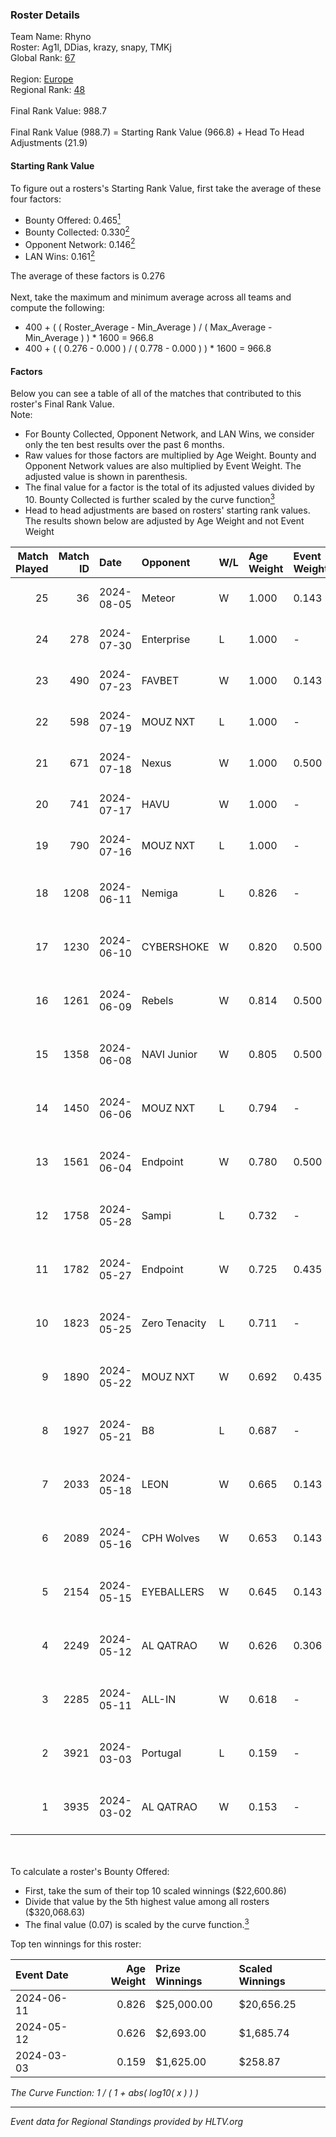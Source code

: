 ### Roster Details<br />
Team Name: Rhyno<br />
Roster: Ag1l, DDias, krazy, snapy, TMKj<br />
Global Rank: [67](../standings_global.md)<br />
<br />
Region: [Europe]( ../standings_europe.md)<br />
Regional Rank: [48]( ../standings_europe.md)<br />
<br />
Final Rank Value:  988.7<br />
<br />
Final Rank Value (988.7) = Starting Rank Value (966.8) + Head To Head Adjustments (21.9)<br />

#### Starting Rank Value<br />
To figure out a rosters's Starting Rank Value, first take the average of these four factors:<br />
- Bounty Offered: 0.465[<sup>1</sup>](#table2)
- Bounty Collected: 0.330[<sup>2</sup>](#table1)
- Opponent Network: 0.146[<sup>2</sup>](#table1)
- LAN Wins: 0.161[<sup>2</sup>](#table1)

The average of these factors is 0.276<br />
<br />
Next, take the maximum and minimum average across all teams and compute the following:<br />
- 400 + ( ( Roster_Average - Min_Average ) / ( Max_Average - Min_Average ) ) * 1600 = 966.8
- 400 + ( ( 0.276 - 0.000 ) / ( 0.778 - 0.000 ) ) * 1600 = 966.8


#### Factors<br />
Below you can see a table of all of the matches that contributed to this roster's Final Rank Value.<br />
Note:<br />

- For Bounty Collected, Opponent Network, and LAN Wins, we consider only the ten best results over the past 6 months.
- Raw values for those factors are multiplied by Age Weight. Bounty and Opponent Network values are also multiplied by Event Weight. The adjusted value is shown in parenthesis.
- The final value for a factor is the total of its adjusted values divided by 10. Bounty Collected is further scaled by the curve function[<sup>3</sup>](#curveFunction)
- Head to head adjustments are based on rosters' starting rank values. The results shown below are adjusted by Age Weight and not Event Weight
<span id="table1"></span><br />


| Match Played | Match ID | Date       | Opponent      | W/L | Age Weight | Event Weight | Bounty Collected | Opponent Network | LAN Wins  | H2H Adj. | Roster                                 |
| -: | -: | :- | :- | :- | :- | :- | :- | :- | :- | -: | :- |
|           25 |       36 | 2024-08-05 | Meteor        | W   | 1.000      | 0.143        | 0.014 (0.002)    | -                | 0 (0.000) |     7.41 | Ag1l, DDias, krazy, snapy, TMKj        |
|           24 |      278 | 2024-07-30 | Enterprise    | L   | 1.000      | -            | -                | -                | -         |   -18.01 | Ag1l, DDias, krazy, snapy, TMKj        |
|           23 |      490 | 2024-07-23 | FAVBET        | W   | 1.000      | 0.143        | -                | 0.363 (0.052)    | 0 (0.000) |    10.02 | Ag1l, DDias, krazy, snapy, TMKj        |
|           22 |      598 | 2024-07-19 | MOUZ NXT      | L   | 1.000      | -            | -                | -                | -         |   -11.71 | Ag1l, DDias, krazy, snapy, TMKj        |
|           21 |      671 | 2024-07-18 | Nexus         | W   | 1.000      | 0.500        | 0.014 (0.007)    | 0.447 (0.223)    | 0 (0.000) |     6.31 | Ag1l, DDias, krazy, snapy, TMKj        |
|           20 |      741 | 2024-07-17 | HAVU          | W   | 1.000      | -            | -                | -                | 0 (0.000) |     5.54 | Ag1l, DDias, krazy, snapy, TMKj        |
|           19 |      790 | 2024-07-16 | MOUZ NXT      | L   | 1.000      | -            | -                | -                | -         |   -12.14 | Ag1l, DDias, krazy, snapy, TMKj        |
|           18 |     1208 | 2024-06-11 | Nemiga        | L   | 0.826      | -            | -                | -                | -         |    -7.47 | DDias, krazy, renatoohaxx, snapy, TMKj |
|           17 |     1230 | 2024-06-10 | CYBERSHOKE    | W   | 0.820      | 0.500        | 0.039 (0.016)    | 0.378 (0.155)    | 0 (0.000) |     8.72 | DDias, krazy, renatoohaxx, snapy, TMKj |
|           16 |     1261 | 2024-06-09 | Rebels        | W   | 0.814      | 0.500        | 0.038 (0.015)    | 0.578 (0.235)    | 0 (0.000) |    14.07 | DDias, krazy, renatoohaxx, snapy, TMKj |
|           15 |     1358 | 2024-06-08 | NAVI Junior   | W   | 0.805      | 0.500        | 0.003 (0.001)    | 0.115 (0.046)    | 0 (0.000) |     5.14 | DDias, krazy, renatoohaxx, snapy, TMKj |
|           14 |     1450 | 2024-06-06 | MOUZ NXT      | L   | 0.794      | -            | -                | -                | -         |    -8.07 | DDias, krazy, renatoohaxx, snapy, TMKj |
|           13 |     1561 | 2024-06-04 | Endpoint      | W   | 0.780      | 0.500        | 0.012 (0.005)    | 0.540 (0.211)    | -         |     9.80 | DDias, krazy, renatoohaxx, snapy, TMKj |
|           12 |     1758 | 2024-05-28 | Sampi         | L   | 0.732      | -            | -                | -                | -         |   -13.96 | DDias, krazy, renatoohaxx, snapy, TMKj |
|           11 |     1782 | 2024-05-27 | Endpoint      | W   | 0.725      | 0.435        | 0.012 (0.004)    | 0.540 (0.170)    | -         |     9.28 | DDias, krazy, renatoohaxx, snapy, TMKj |
|           10 |     1823 | 2024-05-25 | Zero Tenacity | L   | 0.711      | -            | -                | -                | -         |    -7.79 | DDias, krazy, renatoohaxx, snapy, TMKj |
|            9 |     1890 | 2024-05-22 | MOUZ NXT      | W   | 0.692      | 0.435        | 0.139 (0.042)    | 0.961 (0.289)    | -         |    12.58 | DDias, krazy, renatoohaxx, snapy, TMKj |
|            8 |     1927 | 2024-05-21 | B8            | L   | 0.687      | -            | -                | -                | -         |    -6.17 | DDias, krazy, renatoohaxx, snapy, TMKj |
|            7 |     2033 | 2024-05-18 | LEON          | W   | 0.665      | 0.143        | 0.007 (0.001)    | -                | -         |     3.51 | DDias, krazy, renatoohaxx, snapy, TMKj |
|            6 |     2089 | 2024-05-16 | CPH Wolves    | W   | 0.653      | 0.143        | -                | 0.354 (0.033)    | -         |     5.31 | DDias, krazy, renatoohaxx, snapy, TMKj |
|            5 |     2154 | 2024-05-15 | EYEBALLERS    | W   | 0.645      | 0.143        | -                | 0.488 (0.045)    | -         |     7.82 | DDias, krazy, renatoohaxx, snapy, TMKj |
|            4 |     2249 | 2024-05-12 | AL QATRAO     | W   | 0.626      | 0.306        | 0.004 (0.001)    | -                | 1 (0.626) |     3.49 | DDias, krazy, renatoohaxx, snapy, TMKj |
|            3 |     2285 | 2024-05-11 | ALL-IN        | W   | 0.618      | -            | -                | -                | 1 (0.618) |     1.57 | DDias, krazy, renatoohaxx, snapy, TMKj |
|            2 |     3921 | 2024-03-03 | Portugal      | L   | 0.159      | -            | -                | -                | -         |    -4.17 | DDias, krazy, renatoohaxx, snapy, TMKj |
|            1 |     3935 | 2024-03-02 | AL QATRAO     | W   | 0.153      | -            | -                | -                | 1 (0.153) |     0.82 | DDias, krazy, renatoohaxx, snapy, TMKj |

<br />
<span id="table2"></span><br />
To calculate a roster's Bounty Offered:<br />

- First, take the sum of their top 10 scaled winnings ($22,600.86)
- Divide that value by the 5th highest value among all rosters ($320,068.63)
- The final value (0.07) is scaled by the curve function.[<sup>3</sup>](#curveFunction)

Top ten winnings for this roster:<br />

| Event Date | Age Weight | Prize Winnings | Scaled Winnings |
| :- | -: | :- | :- |
| 2024-06-11 |      0.826 | $25,000.00     | $20,656.25      |
| 2024-05-12 |      0.626 | $2,693.00      | $1,685.74       |
| 2024-03-03 |      0.159 | $1,625.00      | $258.87         |


<span id="curveFunction"></span>_The Curve Function: 1 / ( 1 + abs( log10( x ) ) )_<br />

---
_Event data for Regional Standings provided by HLTV.org_<br />
